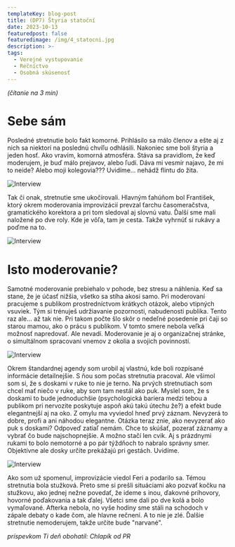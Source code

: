 ```yaml
---
templateKey: blog-post
title: (DP7) Štyria statoční
date: 2023-10-13
featuredpost: false
featuredimage: /img/4_statocni.jpg
description: >-
tags:
  - Verejné vystupovanie
  - Rečníctvo
  - Osobná skúsenosť
---
```


*(čítanie na 3 min)*

# Sebe sám

Posledné stretnutie bolo fakt komorné. Prihlásilo sa málo členov a ešte aj z nich sa niektorí na poslednú chvíľu odhlásili.
Nakoniec sme boli štyria a jeden hosť. Ako vravím, komorná atmosféra. Stáva sa pravidlom, že keď moderujem, je buď málo
prejavov, alebo ľudí. Dáva mi vesmír najavo, že mi to neide? Alebo moji kolegovia???  Uvidíme... nehádž flintu do žita.

![Interview](/img/portrait-stylish-handsome-blond-standing-clueless.jpg)

Tak či onak, stretnutie sme ukočírovali. Hlavným ťahúňom bol František, ktorý okrem moderovania improvizácií prevzal ťarchu
časomeračstva, gramatického korektora a pri tom sledoval aj slovnú vatu. Ďalší sme mali naložené po dve roly. Kde je vôľa,
tam je cesta. Takže vyhrnúť si rukávy a poďme na to.

![Interview](/img/man-office-stretching-during-work-day.jpg)

# Isto  moderovanie?

Samotné moderovanie prebiehalo v pohode, bez stresu a náhlenia. Keď sa stane, že je účasť nižšia, všetko sa stíha akosi samo.
Pri moderovaní pracujeme s publikom prostredníctvom krátkych otázok, alebo vtipných vsuviek. Tým si trénuješ udržiavanie
pozornosti, nabudenosti publika. Tento raz ale... až tak nie. Pri takom počte šlo skôr o nedeľné posedenie pri čaji so starou
mamou, ako o prácu s publikom. V tomto smere nebola veľká možnosť napredovať. Ale nevadí. Moderovanie je aj o organizačnej
stránke, o simultálnom spracovaní vnemov z okolia a svojich povinností.

![Interview](/img/stylish-senior-woman-having-fun.jpg)

Okrem štandardnej agendy som urobil aj vlastnú, kde boli rozpísané informácie detailnejšie. S ňou som počas stretnutia pracoval.
Ale všimol som si, že s doskami v ruke to nie je terno. Na prvých stretnutiach som chcel mať niečo v ruke, aby som tam nestál
ako puk. Myslel som, že s doskami to bude jednoduchšie (psychologická bariera medzi tebou a publikom pri nervozite poskytuje
aspoň akú takú útechu že?) a efekt bude elegantnejší aj na oko. Z omylu ma vyviedol hneď prvý záznam. Nevyzerá to dobre, profi a
ani náhodou elegantne. Otázka teraz znie, ako nevyzerať ako puk s doskami? Odpoveď zatiaľ nemám. Chce to skúšať, pozerať záznamy
a vybrať čo bude najschopnejšie. A možno stačí len cvik. Aj s prázdnymi rukami to bolo nemotorné a po pár týždňoch to nabralo
správny smer. Objektívne ale dosky určite prekážajú pri gestách. Uvidíme.

![Interview](/img/surprised-plump-man-stares-says-wow.jpg)

Ako som už spomenul, improvizácie viedol Feri a podarilo sa. Témou stretnutia bola stužková. Preto sme si prešli situáciami ako
pozvať kočku na stužkovu, ako jednej nežne povedať, že ideme s inou, ďakovné príhovory, hovorné poďakovania a tak ďalej. Všetci
sme dali po dve kolá a bolo vymaľované. Afterka nebola, no vyše hodiny sme stáli na schodoch v zápale debaty o kade čom, ale hlavne
rečnení. A to nie je zlé. Ďalšie stretnutie nemoderujem, takže určite bude "narvané".

*príspevkom Ti deň obohatil: Chlapík od PR*
